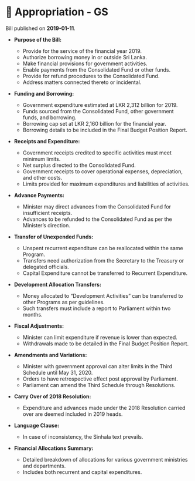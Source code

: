 # 📄  Appropriation - GS

Bill published on **2019-01-11**.

- **Purpose of the Bill:**
  - Provide for the service of the financial year 2019.
  - Authorize borrowing money in or outside Sri Lanka.
  - Make financial provisions for government activities.
  - Enable payments from the Consolidated Fund or other funds.
  - Provide for refund procedures to the Consolidated Fund.
  - Address matters connected thereto or incidental.

- **Funding and Borrowing:**
  - Government expenditure estimated at LKR 2,312 billion for 2019.
  - Funds sourced from the Consolidated Fund, other government funds, and borrowing.
  - Borrowing cap set at LKR 2,160 billion for the financial year.
  - Borrowing details to be included in the Final Budget Position Report.

- **Receipts and Expenditure:**
  - Government receipts credited to specific activities must meet minimum limits.
  - Net surplus directed to the Consolidated Fund.
  - Government receipts to cover operational expenses, depreciation, and other costs.
  - Limits provided for maximum expenditures and liabilities of activities.

- **Advance Payments:**
  - Minister may direct advances from the Consolidated Fund for insufficient receipts.
  - Advances to be refunded to the Consolidated Fund as per the Minister’s direction.

- **Transfer of Unexpended Funds:**
  - Unspent recurrent expenditure can be reallocated within the same Program.
  - Transfers need authorization from the Secretary to the Treasury or delegated officials.
  - Capital Expenditure cannot be transferred to Recurrent Expenditure.

- **Development Allocation Transfers:**
  - Money allocated to “Development Activities” can be transferred to other Programs as per guidelines.
  - Such transfers must include a report to Parliament within two months.

- **Fiscal Adjustments:**
  - Minister can limit expenditure if revenue is lower than expected.
  - Withdrawals made to be detailed in the Final Budget Position Report.

- **Amendments and Variations:**
  - Minister with government approval can alter limits in the Third Schedule until May 31, 2020.
  - Orders to have retrospective effect post approval by Parliament.
  - Parliament can amend the Third Schedule through Resolutions.

- **Carry Over of 2018 Resolution:**
  - Expenditure and advances made under the 2018 Resolution carried over are deemed included in 2019 heads.

- **Language Clause:**
  - In case of inconsistency, the Sinhala text prevails.

- **Financial Allocations Summary:**
  - Detailed breakdown of allocations for various government ministries and departments.
  - Includes both recurrent and capital expenditures.
